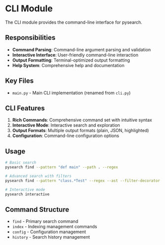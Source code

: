 # CLI Module

The CLI module provides the command-line interface for pysearch.

## Responsibilities

- **Command Parsing**: Command-line argument parsing and validation
- **Interactive Interface**: User-friendly command-line interaction
- **Output Formatting**: Terminal-optimized output formatting
- **Help System**: Comprehensive help and documentation

## Key Files

- `main.py` - Main CLI implementation (renamed from `cli.py`)

## CLI Features

1. **Rich Commands**: Comprehensive command set with intuitive syntax
2. **Interactive Mode**: Interactive search and exploration
3. **Output Formats**: Multiple output formats (plain, JSON, highlighted)
4. **Configuration**: Command-line configuration options

## Usage

```bash
# Basic search
pysearch find --pattern "def main" --path . --regex

# Advanced search with filters
pysearch find --pattern "class.*Test" --regex --ast --filter-decorator "pytest.*"

# Interactive mode
pysearch interactive
```

## Command Structure

- `find` - Primary search command
- `index` - Indexing management commands
- `config` - Configuration management
- `history` - Search history management
